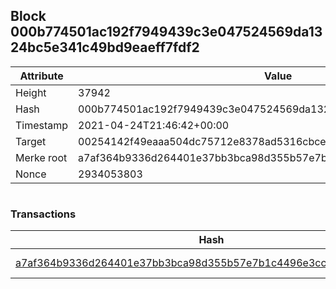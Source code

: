 ## Block 000b774501ac192f7949439c3e047524569da1324bc5e341c49bd9eaeff7fdf2

Attribute | Value
--- | ---
Height | 37942
Hash | 000b774501ac192f7949439c3e047524569da1324bc5e341c49bd9eaeff7fdf2
Timestamp | 2021-04-24T21:46:42+00:00
Target | 00254142f49eaaa504dc75712e8378ad5316cbcead634704b3734b6271167cc4
Merke root | a7af364b9336d264401e37bb3bca98d355b57e7b1c4496e3cc74f6547f91f6ca
Nonce | 2934053803

```

```

### Transactions

Hash | Amount
--- | ---
[a7af364b9336d264401e37bb3bca98d355b57e7b1c4496e3cc74f6547f91f6ca](a7af364b9336d264401e37bb3bca98d355b57e7b1c4496e3cc74f6547f91f6ca.md) | 10.00000000 SKEPTI 
